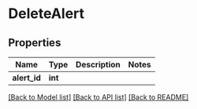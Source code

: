 # DeleteAlert

## Properties
Name | Type | Description | Notes
------------ | ------------- | ------------- | -------------
**alert_id** | **int** |  | 

[[Back to Model list]](../README.md#documentation-for-models) [[Back to API list]](../README.md#documentation-for-api-endpoints) [[Back to README]](../README.md)


